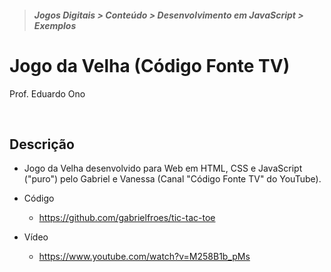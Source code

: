 > ##### Jogos Digitais > Conteúdo > Desenvolvimento em JavaScript > Exemplos

# Jogo da Velha (Código Fonte TV)

Prof. Eduardo Ono

<br>

## Descrição

* Jogo da Velha desenvolvido para Web em HTML, CSS e JavaScript ("puro") pelo Gabriel e Vanessa (Canal "Código Fonte TV" do YouTube).

* Código

  * https://github.com/gabrielfroes/tic-tac-toe

* Vídeo

  * https://www.youtube.com/watch?v=M258B1b_pMs

<br>
